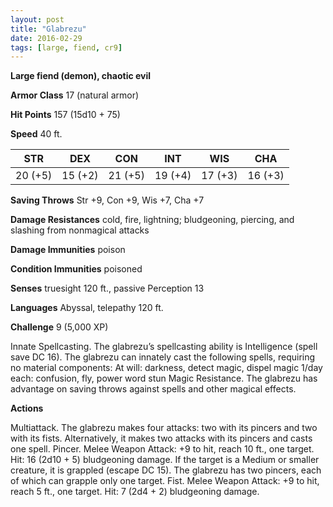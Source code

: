 ```yaml
---
layout: post
title: "Glabrezu"
date: 2016-02-29
tags: [large, fiend, cr9]
---
```


**Large fiend (demon), chaotic evil**

**Armor Class** 17 (natural armor)

**Hit Points** 157 (15d10 + 75)

**Speed** 40 ft.

|   STR   |   DEX   |   CON   |   INT   |   WIS   |   CHA   |
|:-----:|:-----:|:-----:|:-----:|:-----:|:-----:|
| 20 (+5) | 15 (+2) | 21 (+5) | 19 (+4) | 17 (+3) | 16 (+3) |

**Saving Throws** Str +9, Con +9, Wis +7, Cha +7 

**Damage Resistances** cold, fire, lightning; bludgeoning, piercing, and slashing from nonmagical attacks 

**Damage Immunities** poison 

**Condition Immunities** poisoned 

**Senses** truesight 120 ft., passive Perception 13 

**Languages** Abyssal, telepathy 120 ft. 

**Challenge** 9 (5,000 XP)

Innate Spellcasting. The glabrezu’s spellcasting ability is Intelligence (spell save DC 16). The glabrezu can innately cast the following spells, requiring no material components: At will: darkness, detect magic, dispel magic 1/day each: confusion, fly, power word stun Magic Resistance. The glabrezu has advantage on saving throws against spells and other magical effects. 

**Actions**

Multiattack. The glabrezu makes four attacks: two with its pincers and two with its fists. Alternatively, it makes two attacks with its pincers and casts one spell. Pincer. Melee Weapon Attack: +9 to hit, reach 10 ft., one target. Hit: 16 (2d10 + 5) bludgeoning damage. If the target is a Medium or smaller creature, it is grappled (escape DC 15). The glabrezu has two pincers, each of which can grapple only one target. Fist. Melee Weapon Attack: +9 to hit, reach 5 ft., one target. Hit: 7 (2d4 + 2) bludgeoning damage.